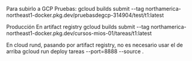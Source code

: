 Para subirlo a GCP
Pruebas: 
gcloud builds submit --tag northamerica-northeast1-docker.pkg.dev/pruebasdegcp-314904/test/t1:latest

Producción
En artifact registry
gcloud builds submit --tag northamerica-northeast1-docker.pkg.dev/cursos-mios-01/tareas/t1:latest

En cloud rund, pasando por artifact registry, no es necesario usar el de arriba
gcloud run deploy tareas --port=8888 --source .

